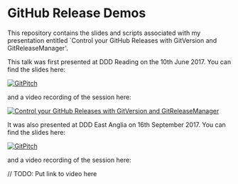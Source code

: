 # GitHub Release Demos

This repository contains the slides and scripts associated with my presentation entitled `Control your GitHub Releases with GitVersion and GitReleaseManager'.

This talk was first presented at DDD Reading on the 10th June 2017.  You can find the slides here:

[![GitPitch](https://gitpitch.com/assets/badge.svg)](https://gitpitch.com/gep13/GitHubReleaseDemos/ddd12)

and a video recording of the session here:

[![Control your GitHub Releases with GitVersion and GitReleaseManager](http://img.youtube.com/vi/SlM02V1tkSc/0.jpg)](http://www.youtube.com/watch?v=SlM02V1tkSc)

It was also presented at DDD East Anglia on 16th September 2017.  You can find the slides here:

[![GitPitch](https://gitpitch.com/assets/badge.svg)](https://gitpitch.com/gep13/GitHubReleaseDemos/dddeastanglia2017)

and a video recording of the session here:

// TODO: Put link to video here